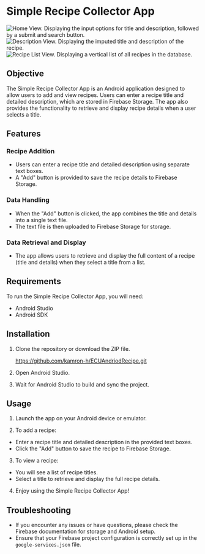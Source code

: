 # Simple Recipe Collector App

![Home View. Displaying the input options for title and description, followed by a submit and search button.](https://imagedelivery.net/5IPp1ww3GQHMKaYL6DWf-g/b91cbf59-a2a3-4d61-2bcf-ae0e7edcba00/computer)
![Description View. Displaying the imputed title and description of the recipe.](https://imagedelivery.net/5IPp1ww3GQHMKaYL6DWf-g/a942689a-5c42-49f1-9364-149442078600/computer)
![Recipe List View. Displaying a vertical list of all recipes in the database.](https://imagedelivery.net/5IPp1ww3GQHMKaYL6DWf-g/376e3810-9c4f-4e8b-cbd7-f03894aac200/computer)

## Objective

The Simple Recipe Collector App is an Android application designed to allow users to add and view recipes. Users can enter a recipe title and detailed description, which are stored in Firebase Storage. The app also provides the functionality to retrieve and display recipe details when a user selects a title.

## Features

### Recipe Addition
- Users can enter a recipe title and detailed description using separate text boxes.
- A "Add" button is provided to save the recipe details to Firebase Storage.

### Data Handling
- When the "Add" button is clicked, the app combines the title and details into a single text file.
- The text file is then uploaded to Firebase Storage for storage.

### Data Retrieval and Display
- The app allows users to retrieve and display the full content of a recipe (title and details) when they select a title from a list.

## Requirements

To run the Simple Recipe Collector App, you will need:

- Android Studio
- Android SDK

## Installation

1. Clone the repository or download the ZIP file.

   https://github.com/kamron-h/ECUAndriodRecipe.git

3. Open Android Studio.

4. Wait for Android Studio to build and sync the project.

## Usage

1. Launch the app on your Android device or emulator.

2. To add a recipe:
- Enter a recipe title and detailed description in the provided text boxes.
- Click the "Add" button to save the recipe to Firebase Storage.

3. To view a recipe:
- You will see a list of recipe titles.
- Select a title to retrieve and display the full recipe details.

4. Enjoy using the Simple Recipe Collector App!

## Troubleshooting

- If you encounter any issues or have questions, please check the Firebase documentation for storage and Android setup.
- Ensure that your Firebase project configuration is correctly set up in the `google-services.json` file.


